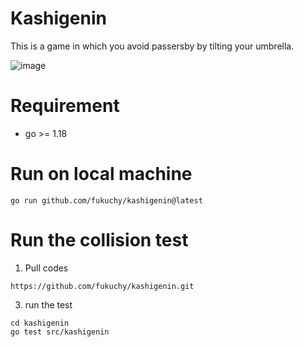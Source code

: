 # Kashigenin
This is a game in which you avoid passersby by tilting your umbrella.

![image](https://github.com/fukuchy/kashigenin/assets/116897403/f5470255-ea00-4426-be57-ff93c24f010b)

# Requirement
- go >= 1.18

# Run on local machine
```
go run github.com/fukuchy/kashigenin@latest
```
# Run the collision test

1. Pull codes
```
https://github.com/fukuchy/kashigenin.git
```

3. run the test
```
cd kashigenin
go test src/kashigenin
```
